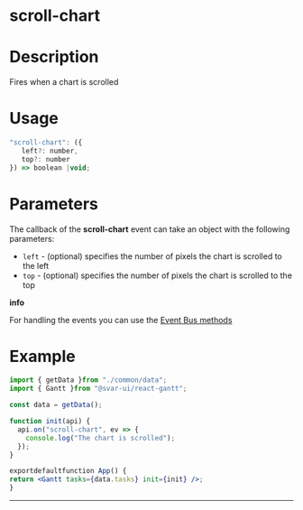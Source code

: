 # scroll-chart

# **Description**

Fires when a chart is scrolled

# **Usage**

```jsx
"scroll-chart": ({
   left?: number,
   top?: number
}) => boolean |void;

```

# **Parameters**

The callback of the **scroll-chart** event can take an object with the following parameters:

- `left` - (optional) specifies the number of pixels the chart is scrolled to the left
- `top` - (optional) specifies the number of pixels the chart is scrolled to the top

**info**

For handling the events you can use the [Event Bus methods](https://docs.svar.dev/react/gantt/api/overview/methods_overview)

# **Example**

```jsx
import { getData }from "./common/data";
import { Gantt }from "@svar-ui/react-gantt";

const data = getData();

function init(api) {
  api.on("scroll-chart", ev => {
    console.log("The chart is scrolled");
  });
}

exportdefaultfunction App() {
return <Gantt tasks={data.tasks} init={init} />;
}

```

---